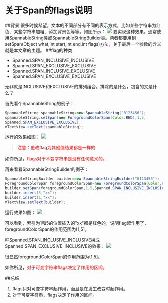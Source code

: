 ﻿# 关于Span的flags说明
##背景
很多时候希望，文本的不同部分有不同的表示方式，比如某些字符串为红色、某些字符串加粗、添加背景色等等。如图所示：
![](https://www.github.com/wslaimin/blog/raw/master/pics/span.JPG)
要实现这种效果，通常使用SpannableString类或SpannableStringBuilder类。两者都要用到setSpan(Object what,int start,int end,int flags)方法，关于最后一个参数的含义就是本文章的主题。
##flag的种类

 - Spanned.SPAN_INCLUSIVE_INCLUSIVE
 - Spanned.SPAN_EXCLUSIVE_EXCLUSIVE
 - Spanned.SPAN_INCLUSIVE_EXCLUSIVE
 - Spanned.SPAN_EXCLUSIVE_EXCLUSIVE

无非就是INCLUSIVE和EXCLUSIVE的排列组合。排除的是什么，包含的又是什么？

首先看个SpannableString的例子：

```java
SpannableString spannableString=new SpannableString("0123456");
spannableString.setSpan(new ForegroundColorSpan(Color.RED),1,5,
Spanned.SPAN_EXCLUSIVE_EXCLUSIVE);
mTextView.setText(spannableString);
```
 
 运行的效果如图：
 ![](https://www.github.com/wslaimin/blog/raw/master/pics/span.JPG)
 
 ><font color="0xff000000">注意：更改flag为其他值结果都是一样的</font>
 
 如你所见，<font color="0xff000000">flags对于不变字符串是没有任何意义的。</font>

再来看看SpannableStringBuilder的例子：

```java
SpannableStringBuilder builder=new SpannableStringBuilder("0123456");
ForegroundColorSpan foregroundColorSpan=new ForegroundColorSpan(Color.RED);
builder.setSpan(foregroundColorSpan,1,5,Spanned.SPAN_INCLUSIVE_INCLUSIVE);
builder.insert(5,"xx");
builder.insert(1,"xx");
mTextView.setText(builder);
```

运行效果如图：
![](https://www.github.com/wslaimin/blog/raw/master/pics/spanbuilder.JPG)

可以看到，索引为1和5的位置插入的"xx"都是红色的，说明flag起作用了，foregroundColorSpan的作用范围为[1,5]。

吧Spanned.SPAN_INCLUSIVE_INCLUSIVE换成Spanned.SPAN_EXCLUSIVE_INCLUSIVE的效果：
![](https://www.github.com/wslaimin/blog/raw/master/pics/spanbuilderex.JPG)

很显然foregroundColorSpan的作用范围为(1,5]。

如你所见，<font color="0xff000000">对于可变字符串flags决定了作用的区间。</font>

##总结

 1. flags只对可变字符串起作用，而且是在发生改变时起作用。
 2. 对于可变字符串，flags决定了作用的区间。